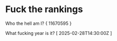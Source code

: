 # Fuck the rankings

Who the hell am I?
{ 11670595 }

What fucking year is it?
[ 2025-02-28T14:30:00Z ]
